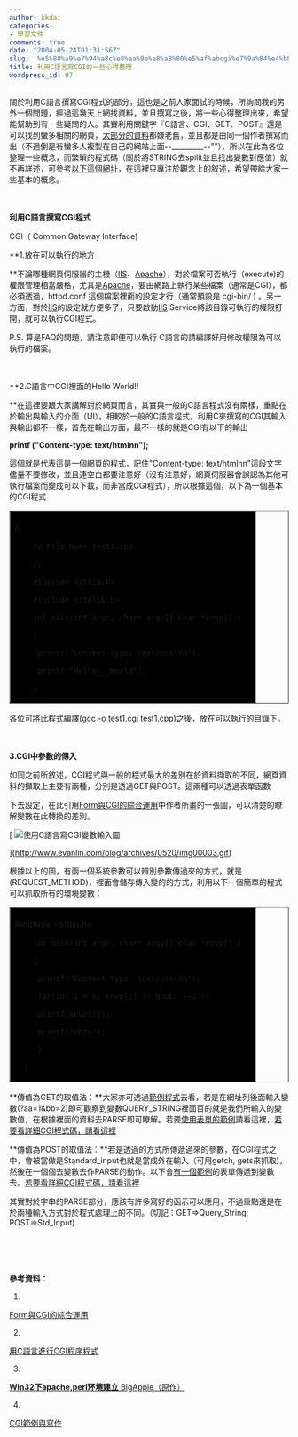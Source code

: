 ```yaml
---
author: kkdai
categories:
- 學習文件
comments: true
date: "2004-05-24T01:31:56Z"
slug: '%e5%88%a9%e7%94%a8c%e8%aa%9e%e8%a8%80%e5%af%abcgi%e7%9a%84%e4%b8%80%e4%ba%9b%e5%bf%83%e5%be%97%e6%95%b4%e7%90%86'
title: 利用C語言寫CGI的一些心得整理
wordpress_id: 97
---
```


關於利用C語言撰寫CGI程式的部分，這也是之前人家面試的時候，所詢問我的另外一個問題，經過這幾天上網找資料，並且撰寫之後，將一些心得整理出來，希望能幫助到有一些疑問的人。其實利用關鍵字『C語言、CGI、GET、POST』還是可以找到蠻多相關的網頁，[大部分的資料](http://moon-soft.com/e_commerce/soft/book/ccgi.htm)都嫌老舊，並且都是由同一個作者撰寫而出（不過倒是有蠻多人複製在自己的網站上面--_________--""），所以在此為各位整理一些概念，而繁瑣的程式碼（關於將STRING去spilit並且找出變數對應值）就不再詳述，可參考[以下這個網址](http://www.cs.ntust.edu.tw/~huang/CGI/CGIbyC.htm)，在這裡只專注於觀念上的敘述，希望帶給大家一些基本的概念。


<!--more-->


　




**利用C語言撰寫CGI程式**




CGI（ Common Gateway Interface)




**1.放在可以執行的地方  

  

**不論哪種網頁伺服器的主機（[IIS](http://www.microsoft.com/windowsserver2003/iis/default.mspx)、[Apache](http://www.apache.org/)），對於檔案可否執行（execute)的權限管理相當嚴格，尤其是[Apache](http://www.apache.org/)，要由網路上執行某些檔案（通常是CGI），都必須透過，httpd.conf
這個檔案裡面的設定才行（通常預設是 cgi-bin/ )
。另一方面，對於[IIS](http://www.microsoft.com/windowsserver2003/iis/default.mspx)的設定就方便多了，只要啟動[IIS](http://www.microsoft.com/windowsserver2003/iis/default.mspx)
Service將該目錄可執行的權限打開，就可以執行CGI程式。




P.S. 算是FAQ的問題，請注意即便可以執行
C語言的請編譯好用修改權限為可以執行的檔案。




　




**2.C語言中CGI裡面的Hello World!!  

  

**在這裡要跟大家講解對於網頁而言，其實與一般的C語言程式沒有兩樣，重點在於輸出與輸入的介面（UI）。相較於一般的C語言程式，利用C來撰寫的CGI其輸入與輸出都不一樣，首先在輸出方面，最不一樣的就是CGI有以下的輸出




**printf ("Content-type: text/htmlnn");**




這個就是代表這是一個網頁的程式，記住"Content-type:
text/htmlnn"這段文字儘量不要修改，並且連空白都要注意好（沒有注意好，網頁伺服器會誤認為其他可執行檔案而變成可以下載，而非當成CGI程式），所以根據這個，以下為一個基本的CGI程式





  <table cellspacing="1" border="1" width="36%" >
    <tr >
      
<td width="100%" bgcolor="#000000" >
        

//  

        // File Name test1.cpp  

        //  

        #include <stdio.h>  

        #include <stdlib.h>  

        int main(int argc, char* argv[],char *envp[] )  

        {  

         printf("Content-type: text/htmlnn");  

         printf("Hello___World");  

        }
</td>
    </tr>
  </table>





各位可將此程式編譯(gcc -o test1.cgi test1.cpp)之後，放在可以執行的目錄下。




　




**3.CGI中參數的傳入**




如同之前所敘述，CGI程式與一般的程式最大的差別在於資料擷取的不同，網頁資料的擷取上主要有兩種，分別是透過GET與POST。這兩種可以透過表單函數<form
method="GET/POST">下去設定，在此引用[Form與CGI的綜合運用](http://www.cc.nctu.edu.tw/~claven/course/www/html_tutorial/formcgi.htm)中作者所畫的一張圖，可以清楚的瞭解變數在此轉換的差別。





[
![使用C語言寫CGI變數輸入圖](http://www.evanlin.com/blog/archives/0520/img00003.gif)

](http://www.evanlin.com/blog/archives/0520/img00003.gif)

根據以上的圖，有兩一個系統參數可以辨別參數傳過來的方式，就是(REQUEST_METHOD)，裡面會儲存傳入變的的方式，利用以下一個簡單的程式可以抓取所有的環境變數：



  
  <table cellspacing="1" border="1" width="36%" >
    <tr >
      
<td width="100%" bgcolor="#000000" >
        

#include <stdio.h>  

          

        int main(int argc, char* argv[],char *envp[] )  

        {  

         printf("Content-type: text/htmlnn");  

         for(int i = 0; envp[i] != NULL; ++i ){  

         printf(envp[i]);  

         printf("<br>");  

         }   

      }
</td>
    </tr>
  </table>
  






**傳值為GET的取值法：**大家亦可透過[範例程式](http://www.evanlin.com/cgi-bin/g1.cgi)去看，若是在網址列後面輸入變數(?aa=1&bb=2)即可觀察到變數QUERY_STRING裡面百的就是我們所輸入的變數值，在根據裡面的資料去PARSE即可瞭解。若要[使用表單的範例](http://www.evanlin.com/get.html)請看這裡，[若要看詳細CGI程式碼，請看這裡](http://www.evanlin.com/get.txt)

**傳值為POST的取值法：**若是透過<form
method="POST">的方式所傳遞過來的參數，在CGI程式之中，會被當做是Standard_input也就是當成外在輸入（可用getch,
gets來抓取)，然後在一個個去變數去作PARSE的動作。以下會[有一個範例](http://www.evanlin.com/post.html)的表單傳遞到變數去。[若要看詳細CGI程式碼，請看這裡](http://www.evanlin.com/post.txt)



其實對於字串的PARSE部分，應該有許多寫好的函示可以應用，不過重點還是在於兩種輸入方式對於程式處理上的不同。（切記：GET=>Query_String;
POST=>Std_Input)



　



　



**參考資料：**



  
  1. 
    

[Form與CGI的綜合運用](http://www.cc.nctu.edu.tw/~claven/course/www/html_tutorial/formcgi.htm)

  
  2. 
    

[用C語言進行CGI程序程式](http://moon-soft.com/e_commerce/soft/book/ccgi.htm)

  
  3. 
    

**[Win32下apache,perl环境建立](http://www.csdn.net/develop/Read_Article.asp?Id=6568)**[ BigApple（原作）](http://www.csdn.net/develop/Read_Article.asp?Id=6568)

  
  4. 
    

[CGI範例與寫作](http://www.cs.ntust.edu.tw/~huang/CGI/CGIbyC.htm)


